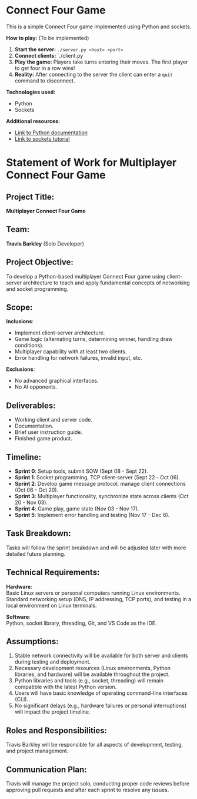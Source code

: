 # Connect Four Game
This is a simple Connect Four game implemented using Python and sockets.


**How to play:** (To be implemented)
1. **Start the server:** `./server.py <host> <port>`
2. **Connect clients:** `./client.py <host> <port>
3. **Play the game:** Players take turns entering their moves. The first player to get four in a row wins!
4. **Reality:** After connecting to the server the client can enter a `quit` command to disconnect.

**Technologies used:**
* Python
* Sockets

**Additional resources:**
* [Link to Python documentation](https://docs.python.org/3/)
* [Link to sockets tutorial](https://realpython.com/python-sockets/)


# Statement of Work for Multiplayer Connect Four Game

## Project Title:  
**Multiplayer Connect Four Game**

## Team:  
**Travis Barkley** (Solo Developer)

## Project Objective:  
To develop a Python-based multiplayer Connect Four game using client-server architecture to teach and apply fundamental concepts of networking and socket programming.

## Scope:  
**Inclusions**:
- Implement client-server architecture.
- Game logic (alternating turns, determining winner, handling draw conditions).
- Multiplayer capability with at least two clients.
- Error handling for network failures, invalid input, etc.

**Exclusions**:
- No advanced graphical interfaces.
- No AI opponents.

## Deliverables:
- Working client and server code.
- Documentation.
- Brief user instruction guide.
- Finished game product.

## Timeline:
- **Sprint 0**: Setup tools, submit SOW (Sept 08 - Sept 22).
- **Sprint 1**: Socket programming, TCP client-server (Sept 22 - Oct 06).
- **Sprint 2**: Develop game message protocol, manage client connections (Oct 06 - Oct 20).
- **Sprint 3**: Multiplayer functionality, synchronize state across clients (Oct 20 - Nov 03).
- **Sprint 4**: Game play, game state (Nov 03 - Nov 17).
- **Sprint 5**: Implement error handling and testing (Nov 17 - Dec 6).

## Task Breakdown:  
Tasks will follow the sprint breakdown and will be adjusted later with more detailed future planning.

## Technical Requirements:  
**Hardware**:  
Basic Linux servers or personal computers running Linux environments. Standard networking setup (DNS, IP addressing, TCP ports), and testing in a local environment on Linux terminals.

**Software**:  
Python, socket library, threading, Git, and VS Code as the IDE.

## Assumptions:
1. Stable network connectivity will be available for both server and clients during testing and deployment.
2. Necessary development resources (Linux environments, Python libraries, and hardware) will be available throughout the project.
3. Python libraries and tools (e.g., socket, threading) will remain compatible with the latest Python version.
4. Users will have basic knowledge of operating command-line interfaces (CLI).
5. No significant delays (e.g., hardware failures or personal interruptions) will impact the project timeline.

## Roles and Responsibilities:  
Travis Barkley will be responsible for all aspects of development, testing, and project management.

## Communication Plan:  
Travis will manage the project solo, conducting proper code reviews before approving pull requests and after each sprint to resolve any issues.
